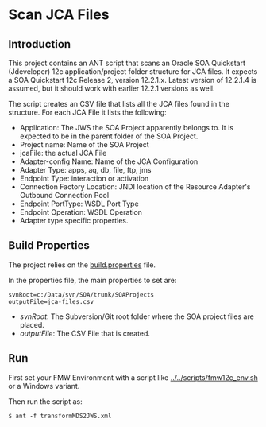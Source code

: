 # Scan JCA Files

## Introduction
This project contains an ANT script that scans an Oracle SOA Quickstart (Jdeveloper) 12c application/project folder structure for JCA files.
It expects a SOA Quickstart 12c Release 2, version 12.2.1.x. Latest version of 12.2.1.4 is assumed, but it should work with earlier 12.2.1 versions as well.

The script creates an CSV file that lists all the JCA files found in the structure. For each JCA File it lists the following:
* Application: The JWS the SOA Project apparently belongs to. It is expected to be in the parent folder of the SOA Project. 
* Project name: Name of the SOA Project
* jcaFile: the actual JCA File
* Adapter-config Name: Name of the JCA Configuration
* Adapter Type: apps, aq, db, file, ftp, jms
* Endpoint Type: interaction or activation
* Connection Factory Location: JNDI location of the Resource Adapter's Outbound Connection Pool
* Endpoint PortType: WSDL Port Type
* Endpoint Operation: WSDL Operation
* Adapter type specific properties.


## Build Properties
The project relies on the [build.properties](build.properties) file. 

In the properties file, the main properties to set are:

````
svnRoot=c:/Data/svn/SOA/trunk/SOAProjects
outputFile=jca-files.csv
````

* *svnRoot*: The Subversion/Git root folder where the SOA project files are placed.
* *outputFile*: The CSV File that is created. 

## Run
First set your FMW Environment with a script like [../../scripts/fmw12c_env.sh](../../scripts/fmw12c_env.sh) or a Windows variant.

Then run the script as:

    $ ant -f transformMDS2JWS.xml
    
 